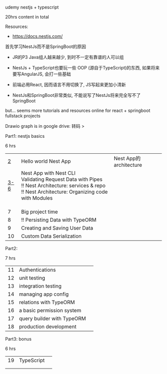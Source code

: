 udemy nestjs + typescript 

20hrs content in total



Resources:

+ https://docs.nestjs.com/



首先学习NestJs而不是SpringBoot的原因

+ JR的P3 Java组人越来越少, 到时不一定有靠谱的人可以组
+ NestJs + TypeScript也要玩一些 OOP (源自于TypeScript)的东西, 如果将来要写AngularJS, 会打一些基础
+ 前端必用React, 因而语言不用切换了, JS写起来更加小清新

+ NestJs和SpringBoot非常类似, 不能说写了NestJs将来完全写不了SpringBoot

but... seems more tutorials and resources online for react + springboot fullstack projects





Drawio graph is in google drive: 转码 > 



Part1: nestjs basics

6 hrs

|      |                                                            |                        |
| ---- | ---------------------------------------------------------- | ---------------------- |
| [2](./C2/readme.md)    | Hello world Nest App                                       | Nest App的architecture |
| [3-6](./C3/readme.md) | Nest App with Nest CLI <br>Validating Request Data with Pipes <br>:bangbang: Nest Architecture: services & repo <br>:bangbang: Nest Architecture: Organizing code with Modules |                        |
|     |                          |                        |
|     |               |                        |
|     |  |                        |
| 7    | Big project time                                           |                        |
| 8    | :bangbang: Persisting Data with TypeORM                    |                        |
| 9    | Creating and Saving User Data                              |                        |
| 10   | Custom Data Serialization                                  |                        |



Part2:

7 hrs

|      |                            |      |
| ---- | -------------------------- | ---- |
| 11   | Authentications            |      |
| 12   | unit testing               |      |
| 13   | integration testing        |      |
| 14   | managing app config        |      |
| 15   | relations with TypeORM     |      |
| 16   | a basic permission system  |      |
| 17   | query builder with TypeORM |      |
| 18   | production development     |      |



Part3: bonus

6 hrs

|      |            |      |
| ---- | ---------- | ---- |
| 19   | TypeScript |      |
|      |            |      |
|      |            |      |


